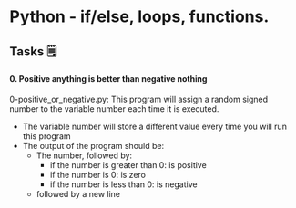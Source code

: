 # Python - if/else, loops, functions.
## Tasks :spiral_notepad: 
#### 0. Positive anything is better than negative nothing
0-positive_or_negative.py: This program will assign a random signed number to the variable number each time it is executed.
* The variable number will store a different value every time you will run this program
* The output of the program should be:
	* The number, followed by:
		* if the number is greater than 0: is positive
		* if the number is 0: is zero
		* if the number is less than 0: is negative
	* followed by a new line
